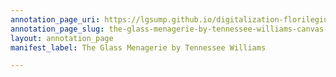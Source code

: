 ```yaml
---
annotation_page_uri: https://lgsump.github.io/digitalization-florilegium/annotations/the-glass-menagerie-by-tennessee-williams-canvas-1-845-193783.json
annotation_page_slug: the-glass-menagerie-by-tennessee-williams-canvas-1-845-193783
layout: annotation_page
manifest_label: The Glass Menagerie by Tennessee Williams

---
```

